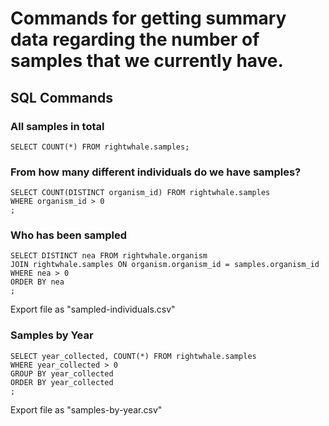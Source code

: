 # Commands for getting summary data regarding the number of samples that we currently have.

## SQL Commands

### All samples in total
```
SELECT COUNT(*) FROM rightwhale.samples;
```

### From how many different individuals do we have samples?
```
SELECT COUNT(DISTINCT organism_id) FROM rightwhale.samples
WHERE organism_id > 0
;
```

### Who has been sampled
```
SELECT DISTINCT nea FROM rightwhale.organism
JOIN rightwhale.samples ON organism.organism_id = samples.organism_id
WHERE nea > 0
ORDER BY nea
;
```

Export file as "sampled-individuals.csv"


### Samples by Year
```
SELECT year_collected, COUNT(*) FROM rightwhale.samples
WHERE year_collected > 0
GROUP BY year_collected
ORDER BY year_collected
;
```
Export file as "samples-by-year.csv"



